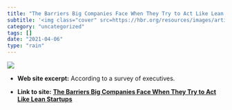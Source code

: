 ```yaml
---
title: "The Barriers Big Companies Face When They Try to Act Like Lean Startups"
subtitle: '<img class="cover" src=https://hbr.org/resources/images/article_assets/2016/08/aug16-16-535187280-ho...'
category: "uncategorized"
tags: []
date: "2021-04-06"
type: "rain"
---
```

<img class="cover" src=https://hbr.org/resources/images/article_assets/2016/08/aug16-16-535187280-horz.jpg>



* **Web site excerpt:** According to a survey of executives.

* **Link to site:** **[The Barriers Big Companies Face When They Try to Act Like Lean Startups](https://hbr.org/2016/08/the-barriers-big-companies-face-when-they-try-to-act-like-lean-startups)**